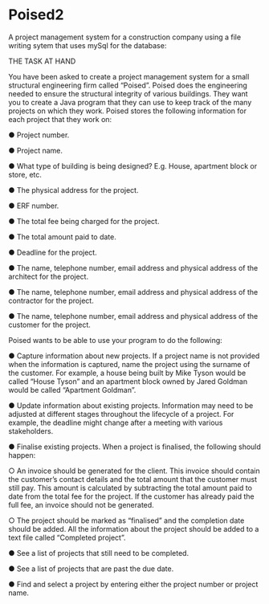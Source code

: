 # Poised2

A project management system for a construction company using a file writing sytem that uses mySql for the database:

THE TASK AT HAND

You have been asked to create a project management system for a small structural engineering firm called “Poised”. Poised does the engineering needed to ensure the structural integrity of various buildings. They want you to create a Java program that they can use to keep track of the many projects on which they work.
Poised stores the following information for each project that they work on:

● Project number.

● Project name.

● What type of building is being designed? E.g. House, apartment block or store, etc.

● The physical address for the project.

● ERF number.

● The total fee being charged for the project.

● The total amount paid to date.

● Deadline for the project.

● The name, telephone number, email address and physical address of the architect for the project.

● The name, telephone number, email address and physical address of the contractor for the project.

● The name, telephone number, email address and physical address of the customer for the project.

Poised wants to be able to use your program to do the following:

● Capture information about new projects. If a project name is not provided when the information is captured, name the project using the surname of the customer. For example, a house being built by Mike Tyson would be called “House Tyson” and an apartment block owned by Jared Goldman
would be called “Apartment Goldman”.

● Update information about existing projects. Information may need to be adjusted at different stages throughout the lifecycle of a project. For example, the deadline might change after a meeting with various stakeholders.

● Finalise existing projects. When a project is finalised, the following should happen:

○ An invoice should be generated for the client. This invoice should contain the customer’s contact details and the total amount that the customer must still pay. 
This amount is calculated by subtracting the total amount paid to date from the total fee for the project. 
If the customer has already paid the full fee, an invoice should not be generated.

○ The project should be marked as “finalised” and the completion date should be added. 
All the information about the project should be added to a text file called “Completed project”.

● See a list of projects that still need to be completed.

● See a list of projects that are past the due date.

● Find and select a project by entering either the project number or project name.
